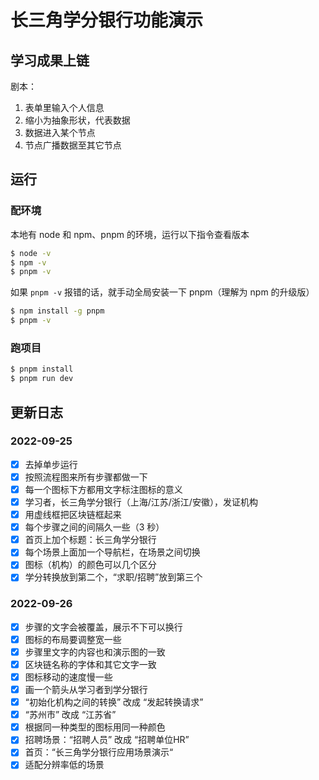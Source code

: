 # 长三角学分银行功能演示

## 学习成果上链

剧本：

1. 表单里输入个人信息
2. 缩小为抽象形状，代表数据
3. 数据进入某个节点
4. 节点广播数据至其它节点


## 运行

### 配环境

本地有 node 和 npm、pnpm 的环境，运行以下指令查看版本

``` bash
$ node -v
$ npm -v
$ pnpm -v
```

如果 `pnpm -v` 报错的话，就手动全局安装一下 pnpm（理解为 npm 的升级版）

```bash
$ npm install -g pnpm
$ pnpm -v
```

### 跑项目

``` bash
$ pnpm install
$ pnpm run dev
```

## 更新日志

### 2022-09-25

- [x] 去掉单步运行
- [x] 按照流程图来所有步骤都做一下
- [x] 每一个图标下方都用文字标注图标的意义
- [x] 学习者，长三角学分银行（上海/江苏/浙江/安徽），发证机构
- [x] 用虚线框把区块链框起来
- [x] 每个步骤之间的间隔久一些（3 秒）
- [x] 首页上加个标题：长三角学分银行
- [x] 每个场景上面加一个导航栏，在场景之间切换
- [x] 图标（机构）的颜色可以几个区分
- [x] 学分转换放到第二个，“求职/招聘”放到第三个

### 2022-09-26

- [x] 步骤的文字会被覆盖，展示不下可以换行
- [x] 图标的布局要调整宽一些
- [x] 步骤里文字的内容也和演示图的一致
- [x] 区块链名称的字体和其它文字一致
- [x] 图标移动的速度慢一些
- [x] 画一个箭头从学习者到学分银行
- [x] “初始化机构之间的转换” 改成 “发起转换请求”
- [x] “苏州市” 改成 “江苏省”
- [x] 根据同一种类型的图标用同一种颜色
- [x] 招聘场景：“招聘人员” 改成 “招聘单位HR”
- [x] 首页：“长三角学分银行应用场景演示“
- [x] 适配分辨率低的场景